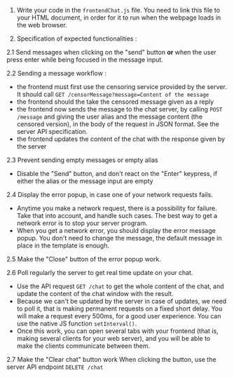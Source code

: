 1. Write your code in the `frontendChat.js` file. You need to link this file to your HTML document, in order for it to run when the webpage loads in the web browser.

2. Specification of expected functionalities :

2.1 Send messages when clicking on the "send" button **or** when the user press
enter while being focused in the message input.

2.2 Sending a message workflow :
- the frontend must first use the censoring service provided by the server. It should call
`GET /censorMessage?message=Content of the message`
- the frontend should the take the censored message given as a reply
- the frontend now sends the message to the chat server, by calling `POST /message` and giving
the user alias and the message content (the censored version), in the body of the request
in JSON format. See the server API specification.
- the frontend updates the content of the chat with the response given by the server

2.3 Prevent sending empty messages or empty alias
- Disable the "Send" button, and don't react on the "Enter" keypress, if either the alias
  or the message input are empty

2.4 Display the error popup, in case one of your network requests fails.
- Anytime you make a network request, there is a possibility for failure. Take that
into account, and handle such cases. The best way to get a network error is
to stop your server program.
- When you get a network error, you should display the error message popup. You don't
need to change the message, the default message in place in the template is enough.

2.5 Make the "Close" button of the error popup work.

2.6 Poll regularly the server to get real time update on your chat.
- Use the API request `GET /chat` to get the whole content of the chat, and update
the content of the chat window with the result.
- Because we can't be updated by the server in case of updates, we need to poll it, 
that is making permanent requests on a fixed short delay. You will make a request 
every 500ms, for a good user experience. You can use the native JS function `setInterval()`.
- Once this work, you can open several tabs with your frontend (that is, making
several clients for your web server), and you will be able to make the clients communicate
between them.

2.7 Make the "Clear chat" button work
When clicking the button, use the server API endpoint `DELETE /chat`
